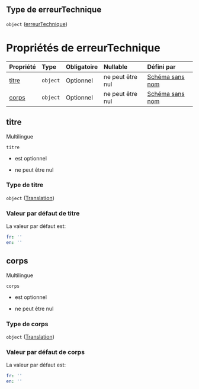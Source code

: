 ## Type de erreurTechnique

`object` ([erreurTechnique](frw-definitions-messages-properties-erreurtechnique.md))

# Propriétés de erreurTechnique

| Propriété       | Type     | Obligatoire | Nullable         | Défini par                                                                                                                                               |
| :-------------- | :------- | :---------- | :--------------- | :------------------------------------------------------------------------------------------------------------------------------------------------------- |
| [titre](#titre) | `object` | Optionnel   | ne peut être nul | [Schéma sans nom](frw-definitions-translation.md "https://example.com/schemas/custom#/definitions/Messages/properties/erreurTechnique/properties/titre") |
| [corps](#corps) | `object` | Optionnel   | ne peut être nul | [Schéma sans nom](frw-definitions-translation.md "https://example.com/schemas/custom#/definitions/Messages/properties/erreurTechnique/properties/corps") |

## titre

Multilingue

`titre`

*   est optionnel

*   ne peut être nul

### Type de titre

`object` ([Translation](frw-definitions-translation.md))

### Valeur par défaut de titre

La valeur par défaut est:

```yaml
fr: ''
en: ''

```

## corps

Multilingue

`corps`

*   est optionnel

*   ne peut être nul

### Type de corps

`object` ([Translation](frw-definitions-translation.md))

### Valeur par défaut de corps

La valeur par défaut est:

```yaml
fr: ''
en: ''

```
